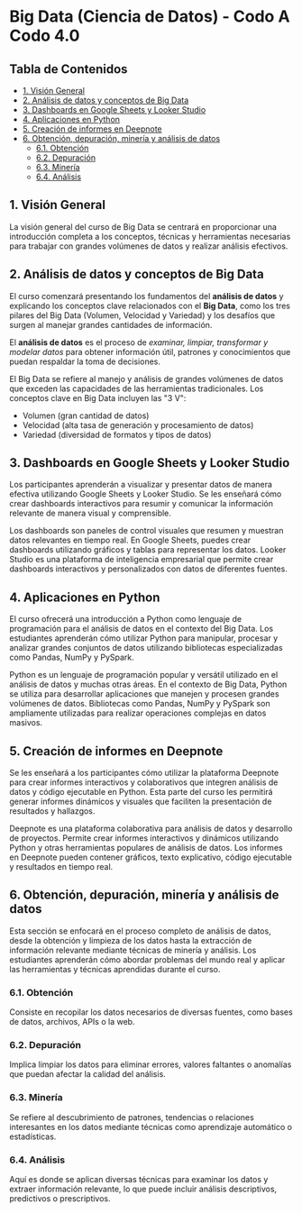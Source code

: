 # Big Data (Ciencia de Datos) - Codo A Codo 4.0 <!-- omit from toc -->

## Tabla de Contenidos <!-- omit from toc -->
- [1. Visión General](#1-visión-general)
- [2. Análisis de datos y conceptos de Big Data](#2-análisis-de-datos-y-conceptos-de-big-data)
- [3. Dashboards en Google Sheets y Looker Studio](#3-dashboards-en-google-sheets-y-looker-studio)
- [4. Aplicaciones en Python](#4-aplicaciones-en-python)
- [5. Creación de informes en Deepnote](#5-creación-de-informes-en-deepnote)
- [6. Obtención, depuración, minería y análisis de datos](#6-obtención-depuración-minería-y-análisis-de-datos)
  - [6.1. Obtención](#61-obtención)
  - [6.2. Depuración](#62-depuración)
  - [6.3. Minería](#63-minería)
  - [6.4. Análisis](#64-análisis)

## 1. Visión General
La visión general del curso de Big Data se centrará en proporcionar una introducción completa a los conceptos, técnicas y herramientas necesarias para trabajar con grandes volúmenes de datos y realizar análisis efectivos.

## 2. Análisis de datos y conceptos de Big Data
El curso comenzará presentando los fundamentos del **análisis de datos** y explicando los conceptos clave relacionados con el **Big Data**, como los tres pilares del Big Data (Volumen, Velocidad y Variedad) y los desafíos que surgen al manejar grandes cantidades de información.

El **análisis de datos** es el proceso de *examinar, limpiar, transformar y modelar datos* para obtener información útil, patrones y conocimientos que puedan respaldar la toma de decisiones. 

El Big Data se refiere al manejo y análisis de grandes volúmenes de datos que exceden las capacidades de las herramientas tradicionales. Los conceptos clave en Big Data incluyen las "3 V":

- Volumen (gran cantidad de datos)
- Velocidad (alta tasa de generación y procesamiento de datos)
- Variedad (diversidad de formatos y tipos de datos)

## 3. Dashboards en Google Sheets y Looker Studio
Los participantes aprenderán a visualizar y presentar datos de manera efectiva utilizando Google Sheets y Looker Studio. Se les enseñará cómo crear dashboards interactivos para resumir y comunicar la información relevante de manera visual y comprensible.

Los dashboards son paneles de control visuales que resumen y muestran datos relevantes en tiempo real. En Google Sheets, puedes crear dashboards utilizando gráficos y tablas para representar los datos. Looker Studio es una plataforma de inteligencia empresarial que permite crear dashboards interactivos y personalizados con datos de diferentes fuentes.

## 4. Aplicaciones en Python
El curso ofrecerá una introducción a Python como lenguaje de programación para el análisis de datos en el contexto del Big Data. Los estudiantes aprenderán cómo utilizar Python para manipular, procesar y analizar grandes conjuntos de datos utilizando bibliotecas especializadas como Pandas, NumPy y PySpark.

Python es un lenguaje de programación popular y versátil utilizado en el análisis de datos y muchas otras áreas. En el contexto de Big Data, Python se utiliza para desarrollar aplicaciones que manejen y procesen grandes volúmenes de datos. Bibliotecas como Pandas, NumPy y PySpark son ampliamente utilizadas para realizar operaciones complejas en datos masivos.

## 5. Creación de informes en Deepnote
Se les enseñará a los participantes cómo utilizar la plataforma Deepnote para crear informes interactivos y colaborativos que integren análisis de datos y código ejecutable en Python. Esta parte del curso les permitirá generar informes dinámicos y visuales que faciliten la presentación de resultados y hallazgos.

Deepnote es una plataforma colaborativa para análisis de datos y desarrollo de proyectos. Permite crear informes interactivos y dinámicos utilizando Python y otras herramientas populares de análisis de datos. Los informes en Deepnote pueden contener gráficos, texto explicativo, código ejecutable y resultados en tiempo real.

## 6. Obtención, depuración, minería y análisis de datos
Esta sección se enfocará en el proceso completo de análisis de datos, desde la obtención y limpieza de los datos hasta la extracción de información relevante mediante técnicas de minería y análisis. Los estudiantes aprenderán cómo abordar problemas del mundo real y aplicar las herramientas y técnicas aprendidas durante el curso.

### 6.1. Obtención
Consiste en recopilar los datos necesarios de diversas fuentes, como bases de datos, archivos, APIs o la web.

### 6.2. Depuración
Implica limpiar los datos para eliminar errores, valores faltantes o anomalías que puedan afectar la calidad del análisis.

### 6.3. Minería
Se refiere al descubrimiento de patrones, tendencias o relaciones interesantes en los datos mediante técnicas como aprendizaje automático o estadísticas.

### 6.4. Análisis
Aquí es donde se aplican diversas técnicas para examinar los datos y extraer información relevante, lo que puede incluir análisis descriptivos, predictivos o prescriptivos.